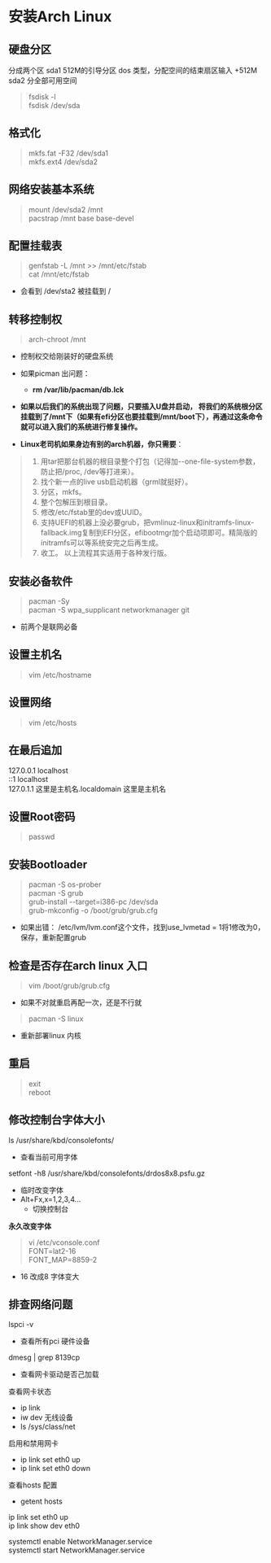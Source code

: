 # 安装Arch Linux

## 硬盘分区

分成两个区
sda1 512M的引导分区 dos 类型，分配空间的结束扇区输入 +512M
sda2 分全部可用空间

>fsdisk -l  
fsdisk /dev/sda

## 格式化
>mkfs.fat -F32 /dev/sda1  
mkfs.ext4 /dev/sda2

## 网络安装基本系统

>mount  /dev/sda2  /mnt  
pacstrap /mnt base base-devel

## 配置挂载表

>genfstab -L /mnt >> /mnt/etc/fstab  
>cat /mnt/etc/fstab  
- 会看到 /dev/sta2 被挂载到 /


## 转移控制权

> arch-chroot /mnt
- 控制权交给刚装好的硬盘系统
- 如果picman 出问题：  
  - **rm /var/lib/pacman/db.lck**


- **如果以后我们的系统出现了问题，只要插入U盘并启动， 将我们的系统根分区挂载到了/mnt下（如果有efi分区也要挂载到/mnt/boot下），再通过这条命令就可以进入我们的系统进行修复操作。**

-  **Linux老司机如果身边有别的arch机器，你只需要**：
>  1. 用tar把那台机器的根目录整个打包（记得加--one-file-system参数，防止把/proc, /dev等打进来）。
 > 2.  找个新一点的live usb启动机器（grml就挺好）。
>  3. 分区，mkfs。 
 > 4. 整个包解压到根目录。 
 > 5. 修改/etc/fstab里的dev或UUID。 
>  6. 支持UEFI的机器上没必要grub，把vmlinuz-linux和initramfs-linux-fallback.img复制到EFI分区，efibootmgr加个启动项即可。精简版的initramfs可以等系统安完之后再生成。 
>  7.  收工。 以上流程其实适用于各种发行版。 



## 安装必备软件
> pacman -Sy  
pacman -S wpa_supplicant networkmanager git
- 前两个是联网必备

## 设置主机名
> vim /etc/hostname


## 设置网络
> vim /etc/hosts
## 在最后追加

127.0.0.1	localhost  
::1		localhost  
127.0.1.1	这里是主机名.localdomain	这里是主机名


## 设置Root密码
> passwd

## 安装Bootloader
> pacman -S os-prober    
pacman -S grub  
grub-install --target=i386-pc /dev/sda  
grub-mkconfig -o /boot/grub/grub.cfg

- 如果出错：
/etc/lvm/lvm.conf这个文件，找到use_lvmetad = 1将1修改为0，保存，重新配置grub



## 检查是否存在arch linux 入口
> vim /boot/grub/grub.cfg


- 如果不对就重启再配一次，还是不行就 
>pacman -S linux  
- 重新部署linux 内核



## 重启

> exit  
reboot

## 修改控制台字体大小

ls /usr/share/kbd/consolefonts/  
- 查看当前可用字体

setfont -h8 /usr/share/kbd/consolefonts/drdos8x8.psfu.gz  
- 临时改变字体
- Alt+Fx,x=1,2,3,4...
  - 切换控制台


**永久改变字体**  
>vi /etc/vconsole.conf  
FONT=lat2-16  
FONT_MAP=8859-2  
- 16 改成8 字体变大

## 排查网络问题
lspci -v  
- 查看所有pci 硬件设备  

dmesg | grep 8139cp  
- 查看网卡驱动是否己加载  

查看网卡状态  
- ip link  
- iw dev 无线设备  
- ls /sys/class/net  

启用和禁用网卡
- ip link set eth0 up  
- ip link set eth0 down  

查看hosts 配置
- getent hosts 

ip link set eth0 up  
ip link show dev eth0  


systemctl enable NetworkManager.service  
systemctl start NetworkManager.service





















